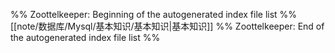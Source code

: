 %% Zoottelkeeper: Beginning of the autogenerated index file list  %%
 [[note/数据库/Mysql/基本知识/基本知识|基本知识]]
%% Zoottelkeeper: End of the autogenerated index file list  %%

